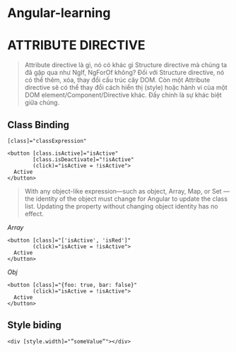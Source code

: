 # Angular-learning

# ATTRIBUTE DIRECTIVE

> Attribute directive là gì, nó có khác gì Structure directive mà chúng ta đã gặp qua như NgIf, NgForOf không? Đối với Structure directive, nó có thể thêm, xóa, thay đổi cấu trúc cây DOM. Còn một Attribute directive sẽ có thể thay đổi cách hiển thị (style) hoặc hành vi của một DOM element/Component/Directive khác. Đấy chính là sự khác biệt giữa chúng.

## Class Binding 
``[class]="classExpression"``
```
<button [class.isActive]="isActive"
        [class.isDeactivate]="!isActive"
        (click)="isActive = !isActive">
  Active
</button>

```
> With any object-like expression—such as object, Array, Map, or Set —the identity of the object must change for Angular to update the class list. Updating the property without changing object identity has no effect.

*Array*

```
<button [class]="['isActive', 'isRed']"
        (click)="isActive = !isActive">
  Active
</button>

```

*Obj*
```
<button [class]="{foo: true, bar: false}"
        (click)="isActive = !isActive">
  Active
</button>
```

## Style biding
```
<div [style.width]="”someValue”"></div>
```

